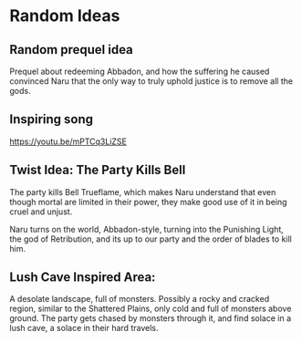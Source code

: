 # Random Ideas

## Random prequel idea
Prequel about redeeming Abbadon, and how the suffering he caused convinced Naru
that the only way to truly uphold justice is to remove all the gods.

## Inspiring song
https://youtu.be/mPTCq3LiZSE

## Twist Idea: The Party Kills Bell

The party kills Bell Trueflame, which makes Naru understand that even though
mortal are limited in their power, they make good use of it in being cruel and
unjust. 

Naru turns on the world, Abbadon-style, turning into the Punishing Light, the
god of Retribution, and its up to our party and the order of blades to kill him.

## Lush Cave Inspired Area:

A desolate landscape, full of monsters. Possibly a rocky and cracked region,
similar to the Shattered Plains, only cold and full of monsters above ground.
The party gets chased by monsters through it, and find solace in a lush cave,
a solace in their hard travels.
